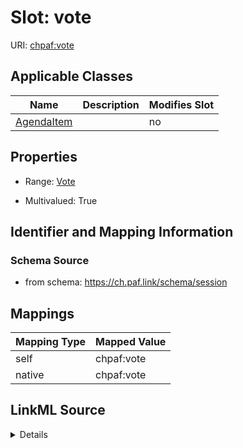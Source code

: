 

# Slot: vote



URI: [chpaf:vote](https://ch.paf.link/vote)



<!-- no inheritance hierarchy -->





## Applicable Classes

| Name | Description | Modifies Slot |
| --- | --- | --- |
| [AgendaItem](AgendaItem.md) |  |  no  |







## Properties

* Range: [Vote](Vote.md)

* Multivalued: True





## Identifier and Mapping Information







### Schema Source


* from schema: https://ch.paf.link/schema/session




## Mappings

| Mapping Type | Mapped Value |
| ---  | ---  |
| self | chpaf:vote |
| native | chpaf:vote |




## LinkML Source

<details>
```yaml
name: vote
from_schema: https://ch.paf.link/schema/session
rank: 1000
slot_uri: chpaf:vote
alias: vote
domain_of:
- AgendaItem
range: Vote
multivalued: true
inlined: true
inlined_as_list: true

```
</details>